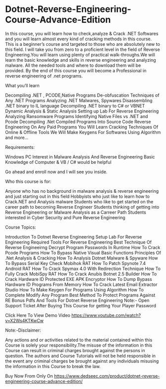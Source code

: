# Dotnet-Reverse-Engineering-Course-Advance-Edition
In this course, you will learn how to check,analyze &amp; Crack .NET Softwares and you will learn almost every kind of cracking methods in this course. This is a beginner’s course and targeted to those who are absolutely new to this field. I will take you from zero to a proficient level in the field of Reverse Engineering.You will learn using plenty of practical walk-throughs.We will learn the basic knowledge and skills in reverse engineering and analyzing malware. All the needed tools and where to download them will be provided. By the end of this course you will become a Professional in reverse engineering of .net programs.



What you’ll learn

Decompiling .NET , PCODE,Native Programs
De-obfuscation Techniques of Any  .NET Programs
Analyzing .NET Malwares, Spywares
Disassembling .NET binary to IL language
Decompiling .NET binary to C# or VBNET
Dynamic Analysis & Static Analysis
Setting up Lab For Reverse Engineering
Analyzing Ransomware Programs
Identifying Native Files vs .NET and Pcode
Decompiling .Net Compiled Programs Into Source Code
Reverse Engineering On Any Paid Programs
You Will Learn Cracking Techniques Of Online & Offline Tools
We Will Make Keygens For Softwares Using Algorithm
and more…

Requirements:

Windows PC
Interest in Malware Analysis And Reverse Engineering
Basic Knowledge of  Computer & VB / C#  would be helpful

Go ahead and enroll now and I will see you inside.

Who this course is for:

Anyone who has no background in malware analysis & reverse engineering and just starting out in this field
Hobbyists who just like to learn how to Crack.NET and Analysis malware
Students who like to get started on the career path to becoming Reverse Engineer
Students thinking of getting into Reverse Engineering or Malware Analysis as a Carreer Path
Students interested in Cyber Security and Pure Reverse Engineering

Course Topics:

Introduction To Dotnet Reverse Engineering
Setup Lab For Reverse Engineering
Required Tools For Reverse Engineering
Best Technique Of Reverse Engineeirng
Decrypt Program Passwords In Runtime
How To Crack Pcode Programs
How To Bypass Native Visual Basic Functions
Principles Of .Net Analysis & Cracking
How To Analysis Dotnet Malware & Spyware
How To Bypass Serial Key Check Mobihok RAT
How To Patch Spynote 7.4 Android RAT
How To Crack Spymax 4.0 With Redirection Technique
How To Fully Crack MobiSpy RAT
How To Crack Anubis Botnet 2.5 Builder
How To Crack Hardware ID Protected EXE APK Encryptor
How To Dump Bypass Hardware ID Programs From Memory
How To Crack Latest Email Extractor Studio
How To Make Keygen For Programs Using Algorithm
How To Complete Modify Any Program
Best Method To Protect Programs Against RE
Bonus Pdfs And Tools For Dotnet Reverse Engineering
Note:- Open Support Ticket After Buying This Course for getting Your Player Password

Click Here To View Demo Video
https://www.youtube.com/watch?v=X2Ws4KTKwCw

Note:-Disclaimer:

Any actions and or activities related to the material contained within this Course is solely your responsibility.The misuse of the information in this Course can result in criminal charges brought against the persons in question. The authors and Course Tutorials will not be held responsible in the event any criminal charges be brought against any individuals misusing the information in this Course to break the law.

Buy Now From Only On
https://www.dedseec.com/product/dotnet-reverse-engineering-course-advance-edition/
